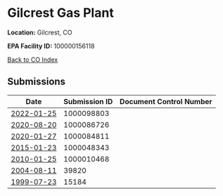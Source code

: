 # Gilcrest Gas Plant

**Location:** Gilcrest, CO

**EPA Facility ID:** 100000156118

[Back to CO Index](../../index.md)

## Submissions

| Date | Submission ID | Document Control Number |
|------|--------------|-------------------------|
| [2022-01-25](submissions/1000098803.md) | 1000098803 |  |
| [2020-08-20](submissions/1000086726.md) | 1000086726 |  |
| [2020-01-27](submissions/1000084811.md) | 1000084811 |  |
| [2015-01-23](submissions/1000048343.md) | 1000048343 |  |
| [2010-01-25](submissions/1000010468.md) | 1000010468 |  |
| [2004-08-11](submissions/39820.md) | 39820 |  |
| [1999-07-23](submissions/15184.md) | 15184 |  |
